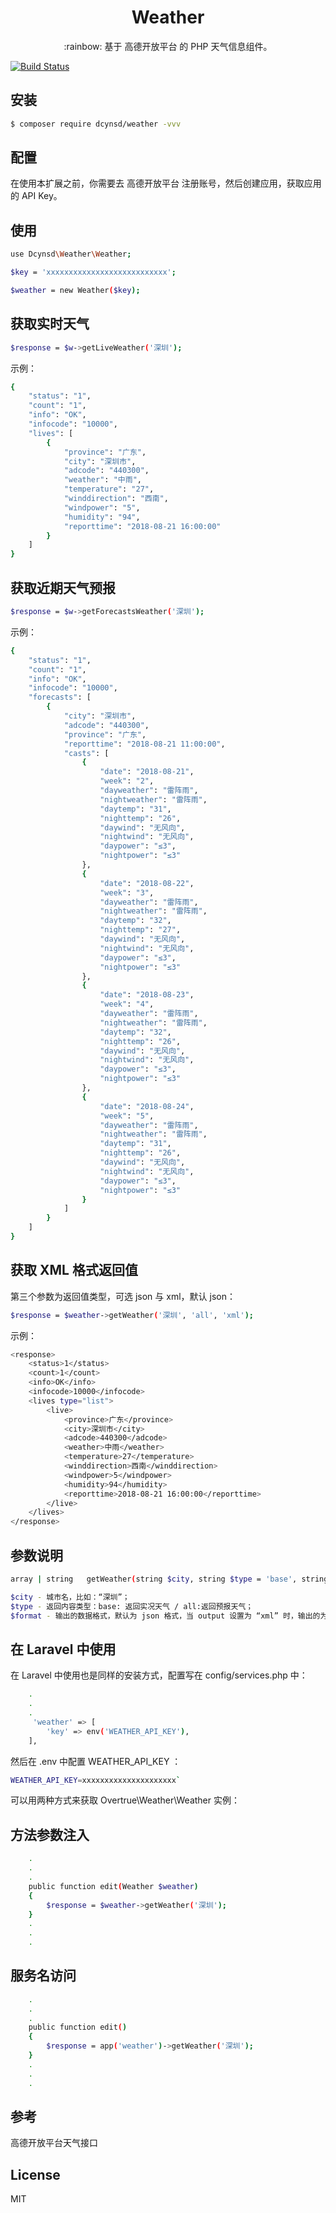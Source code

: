 
<h1 align="center">Weather</h1>

<p align="center">:rainbow: 基于 高德开放平台 的 PHP 天气信息组件。</p>

[![Build Status](https://travis-ci.org/overtrue/weather.svg?branch=master)](https://travis-ci.org/overtrue/weather)

## 安装

```sh
$ composer require dcynsd/weather -vvv
```

## 配置

在使用本扩展之前，你需要去 高德开放平台 注册账号，然后创建应用，获取应用的 API Key。

## 使用

```sh
use Dcynsd\Weather\Weather;

$key = 'xxxxxxxxxxxxxxxxxxxxxxxxxxx';

$weather = new Weather($key);
```

## 获取实时天气

```sh
$response = $w->getLiveWeather('深圳');
```

示例：

```sh
{
    "status": "1",
    "count": "1",
    "info": "OK",
    "infocode": "10000",
    "lives": [
        {
            "province": "广东",
            "city": "深圳市",
            "adcode": "440300",
            "weather": "中雨",
            "temperature": "27",
            "winddirection": "西南",
            "windpower": "5",
            "humidity": "94",
            "reporttime": "2018-08-21 16:00:00"
        }
    ]
}
```

## 获取近期天气预报

```sh
$response = $w->getForecastsWeather('深圳');
```

示例：

```sh
{
    "status": "1", 
    "count": "1", 
    "info": "OK", 
    "infocode": "10000", 
    "forecasts": [
        {
            "city": "深圳市", 
            "adcode": "440300", 
            "province": "广东", 
            "reporttime": "2018-08-21 11:00:00", 
            "casts": [
                {
                    "date": "2018-08-21", 
                    "week": "2", 
                    "dayweather": "雷阵雨", 
                    "nightweather": "雷阵雨", 
                    "daytemp": "31", 
                    "nighttemp": "26", 
                    "daywind": "无风向", 
                    "nightwind": "无风向", 
                    "daypower": "≤3", 
                    "nightpower": "≤3"
                }, 
                {
                    "date": "2018-08-22", 
                    "week": "3", 
                    "dayweather": "雷阵雨", 
                    "nightweather": "雷阵雨", 
                    "daytemp": "32", 
                    "nighttemp": "27", 
                    "daywind": "无风向", 
                    "nightwind": "无风向", 
                    "daypower": "≤3", 
                    "nightpower": "≤3"
                }, 
                {
                    "date": "2018-08-23", 
                    "week": "4", 
                    "dayweather": "雷阵雨", 
                    "nightweather": "雷阵雨", 
                    "daytemp": "32", 
                    "nighttemp": "26", 
                    "daywind": "无风向", 
                    "nightwind": "无风向", 
                    "daypower": "≤3", 
                    "nightpower": "≤3"
                }, 
                {
                    "date": "2018-08-24", 
                    "week": "5", 
                    "dayweather": "雷阵雨", 
                    "nightweather": "雷阵雨", 
                    "daytemp": "31", 
                    "nighttemp": "26", 
                    "daywind": "无风向", 
                    "nightwind": "无风向", 
                    "daypower": "≤3", 
                    "nightpower": "≤3"
                }
            ]
        }
    ]
}
```

## 获取 XML 格式返回值

第三个参数为返回值类型，可选 json 与 xml，默认 json：

```sh
$response = $weather->getWeather('深圳', 'all', 'xml');
```

示例：

```sh
<response>
    <status>1</status>
    <count>1</count>
    <info>OK</info>
    <infocode>10000</infocode>
    <lives type="list">
        <live>
            <province>广东</province>
            <city>深圳市</city>
            <adcode>440300</adcode>
            <weather>中雨</weather>
            <temperature>27</temperature>
            <winddirection>西南</winddirection>
            <windpower>5</windpower>
            <humidity>94</humidity>
            <reporttime>2018-08-21 16:00:00</reporttime>
        </live>
    </lives>
</response>
```

## 参数说明

```sh
array | string   getWeather(string $city, string $type = 'base', string $format = 'json')
```

```sh
$city - 城市名，比如：“深圳”；
$type - 返回内容类型：base: 返回实况天气 / all:返回预报天气；
$format - 输出的数据格式，默认为 json 格式，当 output 设置为 “xml” 时，输出的为 XML 格式的数据。
```

## 在 Laravel 中使用

在 Laravel 中使用也是同样的安装方式，配置写在 config/services.php 中：

```sh
    .
    .
    .
     'weather' => [
        'key' => env('WEATHER_API_KEY'),
    ],
```

然后在 .env 中配置 WEATHER_API_KEY ：

```sh
WEATHER_API_KEY=xxxxxxxxxxxxxxxxxxxxx`
```

可以用两种方式来获取 Overtrue\Weather\Weather 实例：

## 方法参数注入
```sh
    .
    .
    .
    public function edit(Weather $weather) 
    {
        $response = $weather->getWeather('深圳');
    }
    .
    .
    .
```

## 服务名访问
```sh
    .
    .
    .
    public function edit() 
    {
        $response = app('weather')->getWeather('深圳');
    }
    .
    .
    .
```

## 参考

高德开放平台天气接口

## License

MIT